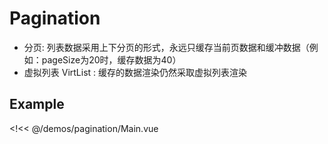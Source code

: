 # Pagination

- 分页: 列表数据采用上下分页的形式，永远只缓存当前页数据和缓冲数据（例如：pageSize为20时，缓存数据为40）
- 虚拟列表 VirtList : 缓存的数据渲染仍然采取虚拟列表渲染

## Example

<!<< @/demos/pagination/Main.vue
